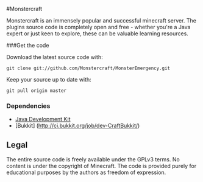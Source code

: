 #Monstercraft

Monstercraft is an immensely popular and successful minecraft server. The plugins source code is completely open and free - whether you're a Java expert or just keen to explore, these can be valuable learning resources. 

###Get the code

Download the latest source code with:

    git clone git://github.com/Monstercraft/MonsterEmergency.git
	
Keep your source up to date with:

    git pull origin master


### Dependencies

 * [Java Development Kit](http://www.oracle.com/technetwork/java/javase/downloads/)
 * [Bukkit] (http://ci.bukkit.org/job/dev-CraftBukkit/)


## Legal 

The entire source code is freely available under the GPLv3 terms. No content is under the copyright of Minecraft. The code is provided purely for educational purposes by the authors as freedom of expression.

